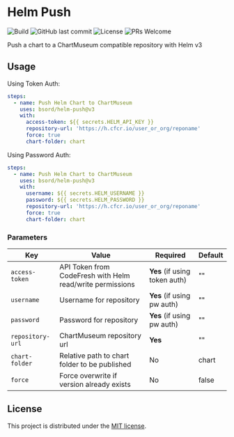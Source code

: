 # Helm Push
![Build](https://github.com/bsord/helm-push/workflows/Build/badge.svg)
![GitHub last commit](https://img.shields.io/github/last-commit/bsord/helm-push.svg)
![License](https://img.shields.io/github/license/bsord/helm-push.svg?style=flat)
![PRs Welcome](https://img.shields.io/badge/PRs-welcome-green.svg)

Push a chart to a ChartMuseum compatible repository with Helm v3

## Usage
Using Token Auth:
```yaml
steps:
  - name: Push Helm Chart to ChartMuseum
    uses: bsord/helm-push@v3
    with:
      access-token: ${{ secrets.HELM_API_KEY }}
      repository-url: 'https://h.cfcr.io/user_or_org/reponame'
      force: true
      chart-folder: chart
```

Using Password Auth:
```yaml
steps:
  - name: Push Helm Chart to ChartMuseum
    uses: bsord/helm-push@v3
    with:
      username: ${{ secrets.HELM_USERNAME }}
      password: ${{ secrets.HELM_PASSWORD }}
      repository-url: 'https://h.cfcr.io/user_or_org/reponame'
      force: true
      chart-folder: chart
```

### Parameters

| Key | Value | Required | Default |
| ------------- | ------------- | ------------- | ------------- |
| `access-token` | API Token from CodeFresh with Helm read/write permissions | **Yes** (if using token auth) | "" |
| `username` | Username for repository | **Yes** (if using pw auth) | "" |
| `password` | Password for repository | **Yes** (if using pw auth) | "" |
| `repository-url` | ChartMuseum repository url | **Yes** | "" |
| `chart-folder` | Relative path to chart folder to be published| No | chart |
| `force` | Force overwrite if version already exists | No | false |

## License

This project is distributed under the [MIT license](LICENSE.md).
